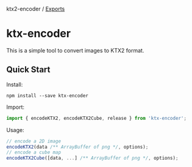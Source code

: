 ktx2-encoder / [Exports](modules.md)

# ktx-encoder

This is a simple tool to convert images to KTX2 format.

## Quick Start

Install:

```shell
npm install --save ktx-encoder
```

Import: 
```javascript
import { encodeKTX2, encodeKTX2Cube, release } from 'ktx-encoder';
```

Usage:

```javascript
// encode a 2D image
encodeKTX2(data /** ArrayBuffer of png */, options);
// encode a cube map
encodeKTX2Cube([data, ...] /** ArrayBuffer of png */, options);
```

